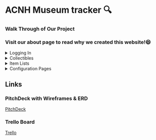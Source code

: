# ACNH Museum tracker 🔍

<h3>Walk Through of Our Project</h3>
<h3>Visit our about page to read why we created this website!😄</h3> 
<details>
<summary>Logging In</summary>
<br>
To log in, simply click the log in button and sign in with your username and password.
If you are new to the site, click the "sign up" button to create an account for future logins.
<img src="image.png">
</details>

<details>
<summary>Collectibles</summary>
<br>
See how many of each collectible you have left to collect!🔍
Click on one to see a list of those collectibles!
<img src="image-1.png">
</details>

<details>
<summary>Item Lists</summary>
<br>
View the list of items you have not collected yet. Select "details" when you need any information on 
where or when to find that specific collectible. Select "Got It!" when you have collected that item to 
move it into your museum!
<img src="image-2.png">
</details>

<details>
<summary>Configuration Pages</summary>
<br>
See what items you have in your museum. When "Got It!" is selected, the collectible will have a check mark next to it. The user is able to check and uncheck multiple items in the case of a mistake being made. To submit the changes you have manually made, please click on the "submit changes" button located at the bottom of this page.
<img src="image-3.png">
</details>

<h2>Links</h2>
<h3>PitchDeck with Wireframes & ERD</h3>
<a href="https://docs.google.com/presentation/d/1hSvMbeh3tumd23tFobdpVU4SNaY2C3vNPDBU97DwbbE/edit#slide=id.p">PitchDeck</a>
<br>
<h3>Trello Board</h3>
<a href="https://trello.com/b/Cb7wbZp8/acnh-museum-tracker">Trello</a>

